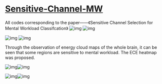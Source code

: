 # [Sensitive-Channel-MW](https://www.researchgate.net/publication/361621108_Sensitive_Channel_Selection_for_Mental_Workload_Classification)
All codes corresponding to the paper——《Sensitive Channel Selection for Mental Workload Classifcation》
![img](https://github.com/smilingElf/Sensitive-Channel-MW/blob/main/pic/delta.gif) ![img](https://github.com/smilingElf/Sensitive-Channel-MW/blob/main/pic/theta.gif)

![img](https://github.com/smilingElf/Sensitive-Channel-MW/blob/main/pic/alpha.gif) ![img](https://github.com/smilingElf/Sensitive-Channel-MW/blob/main/pic/beta.gif)

Through the observation of energy cloud maps of the whole brain, it can be seen that some regions are sensitive to mental workload. The ECE heatmap was proposed.

![img](https://github.com/smilingElf/Sensitive-Channel-MW/blob/main/pic/ECE_formation.jpg)![img](https://github.com/smilingElf/Sensitive-Channel-MW/blob/main/pic/corr_analysis.jpg)

![img](https://github.com/smilingElf/Sensitive-Channel-MW/blob/main/pic/sens_analysis.png)![img](https://github.com/smilingElf/Sensitive-Channel-MW/blob/main/pic/comparation.jpg)

